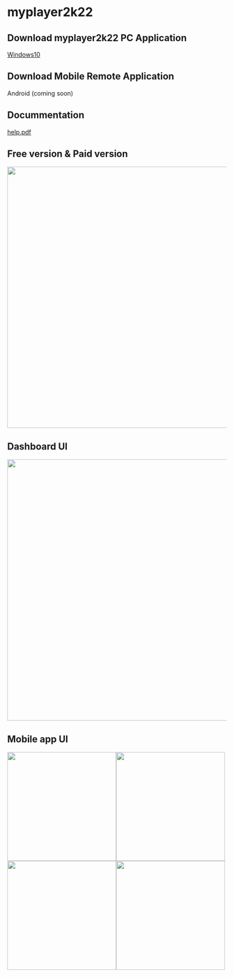 # myplayer2k22

## Download myplayer2k22 PC Application
<a href="https://bit.ly/348YOFL">Windows10</a>

## Download Mobile Remote Application
Android (coming soon)
## Docummentation
<a href="https://bit.ly/3pHZOIr">help.pdf</a>

## Free version & Paid version
<a href="#"><img href="#" src="https://github.com/myplayerteam/myplayer2k22/blob/main/version2.0.0.png" width="600"></a>

## Dashboard UI
<a href="#"><img src="https://github.com/myplayerteam/myplayer2k22/blob/main/dashboard1.png" width="600"></a>

## Mobile app UI
<a href="#"><img src="https://github.com/myplayerteam/myplayer2k22/blob/main/login.png" height="250"></a><a href="#"><img src="https://github.com/myplayerteam/myplayer2k22/blob/main/filelist1.png" height="250"><a href="#"><img src="https://github.com/myplayerteam/myplayer2k22/blob/main/filelist2.png" height="250"></a><a href="#"><img src="https://github.com/myplayerteam/myplayer2k22/blob/main/remote.png" height="250"></a>

